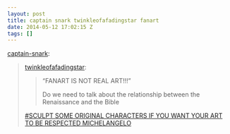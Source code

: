 ```yaml
---
layout: post
title: captain snark twinkleofafadingstar fanart
date: 2014-05-12 17:02:15 Z
tags: []
---
```

[captain-snark](http://captain-snark.tumblr.com/post/84060431681/twinkleofafadingstar-fanart-is-not-real):

> [twinkleofafadingstar](http://twinkleofafadingstar.tumblr.com/post/83630858783):
> 
> > “FANART IS NOT REAL ART!!!”
> > 
> > Do we need to talk about the relationship between the Renaissance and the Bible
> 
> [#SCULPT SOME ORIGINAL CHARACTERS IF YOU WANT YOUR ART TO BE RESPECTED MICHELANGELO](http://tumblr.com/tagged/SCULPT-SOME-ORIGINAL-CHARACTERS-IF-YOU-WANT-YOUR-ART-TO-BE-RESPECTED-MICHELANGELO)
